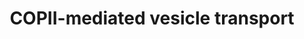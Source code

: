 ---
annotations:
- type: Pathway Ontology
  value: transport pathway
authors:
- ReactomeTeam
- DeSl
description: COPII components (known as Sec13p, Sec23p, Sec24p, Sec31p, and Sar1p
  in yeast) traffic cargo from the endoplasmic reticulum to the ER-Golgi intermediate
  compartment (ERGIC). COPII-coated vesicles were originally discovered in the yeast
  Saccharomyces cerevisiae using genetic approaches coupled with a cell-free assay.
  The mammalian counterpart of this pathway is represented here. Newly synthesized
  proteins destined for secretion are sorted into COPII-coated vesicles at specialized
  regions of the ER. These vesicles leave the ER, become uncoated and subsequently
  fuse with the ERGIC membrane.  View original pathway at [http://www.reactome.org/PathwayBrowser/#DIAGRAM=204005
  Reactome].
last-edited: 2021-01-25
organisms:
- Homo sapiens
redirect_from:
- /index.php/Pathway:WP4430
- /instance/WP4430
schema-jsonld:
- '@context': https://schema.org/
  '@id': https://wikipathways.github.io/pathways/WP4430.html
  '@type': Dataset
  creator:
    '@type': Organization
    name: WikiPathways
  description: COPII components (known as Sec13p, Sec23p, Sec24p, Sec31p, and Sar1p
    in yeast) traffic cargo from the endoplasmic reticulum to the ER-Golgi intermediate
    compartment (ERGIC). COPII-coated vesicles were originally discovered in the yeast
    Saccharomyces cerevisiae using genetic approaches coupled with a cell-free assay.
    The mammalian counterpart of this pathway is represented here. Newly synthesized
    proteins destined for secretion are sorted into COPII-coated vesicles at specialized
    regions of the ER. These vesicles leave the ER, become uncoated and subsequently
    fuse with the ERGIC membrane.  View original pathway at [http://www.reactome.org/PathwayBrowser/#DIAGRAM=204005
    Reactome].
  keywords:
  - 'GRIA1 '
  - 'Factor V precursor '
  - '5Hyl-COL7A1 '
  - 'GORASP1 '
  - 'COL7A1 '
  - 'SEC24C '
  - 'SEC13 '
  - 'TRAPPC9 '
  - 'TFG '
  - 'p-SEC24D '
  - SAR1B:GTP
  - 'TRAPPC4 '
  - STX5,17
  - '(Glc)3(GlcNAc)2(Man)9-CTSZ '
  - 'p-SEC24C '
  - 'LMAN1 '
  - 'SEC22B '
  - 'GTP '
  - 'SEC24A '
  - SCFD1
  - cargo
  - 'AREG precursor '
  - 'TMED10 '
  - NSF hexamer
  - 'PPP6R1 '
  - in the ER
  - 'TRAPPC3 '
  - 'SEC23IP '
  - 'PPP6C '
  - cargo:receptors:SAR1B:GTP:SEC23:SEC24:SEC16A:SEC16B:TFG hexamer
  - 'PalmC-YKT6 '
  - 'MCFD2 '
  - '3x4Hyp-5Hyl-COL7A1 '
  - 'SEC31A '
  - 'NAPA '
  - SEC23:SEC24
  - cargo:receptors:v:SNAREs:GOLGA2:GORASP1:USO1 homodimer
  - PP6
  - 'SEC23A '
  - 'Glycoproteins with Man8 N-glycans '
  - TBC1D20
  - 'SEC24B '
  - 'SEC16B '
  - 'STX5 '
  - 'ANKRD28 '
  - 'GOLGA2 '
  - TFG hexamer
  - Pi
  - 'RAB1A '
  - Cargo concentration
  - 'TGFA precursor '
  - COPII
  - PREB
  - 'GDP '
  - 'GPI-FOLR1 '
  - p-SEC24
  - 'LMAN2L '
  - RAB1:GDP
  - '3x4Hyp-3Hyp-GlcGalHyl-COL7A1 '
  - 'p-SEC24A '
  - ATP
  - USO1 homodimer
  - 'CNIH1 '
  - TRAPPCII
  - cis-SNARE
  - 'SEC22A '
  - '3x4Hyp-COL7A1 '
  - '3x4Hyp-3Hyp-5Hyl-COL7A1 '
  - 'TRAPPC2L '
  - '3x4Hyp-3Hyp-COL7A1 '
  - cargo:receptors:SEC23:SEC24:SEC13:SEC31:SEC23IP:v-SNAREs
  - 'TRAPPC1 '
  - 'SEC22C '
  - 'NSF '
  - 'TRAPPC5 '
  - ADP
  - 'STX17 '
  - GOSR2
  - 'GOSR2 '
  - receptors:SAR1B:GTP:SEC23:SEC24
  - 'p-SEC24B '
  - 'TRAPPC6B '
  - GTP
  - cargo:receptors:SEC23:SEC24:SEC13:SEC31:SEC23IP:v-SNAREs:TRAPPCII:RAB1:GTP
  - 'TBC1D20 '
  - cargo:receptors:SAR1B:GTP:SEC23:SEC24:SEC16A:SEC16B:TFG hexamer:SEC13:SEC31:SEC23IP:v-SNARES
  - 'NAPG '
  - cargo:receptors:SEC23:SEC24:SEC13:SEC31:SEC23IP:v-SNAREs:TRAPPCII:RAB1:GTP:USO1
    homodimer:GOLGA2:GORASP1
  - 'USO1 '
  - 'SEC16A '
  - 'RAB1B '
  - 'GlcGalHyl-COL7A1 '
  - '3x4Hyp-3Hyp-GalHyl-COL7A1 '
  - 'SCFD1 '
  - SAR1B
  - '3x4Hyp-GlcGalHyl-COL7A1 '
  - GDP
  - cargo:receptors
  - GOLGA2:GORASP1
  - BET1:GOSR2:STX5:SCFD1
  - SEC31A:SEC13:SEC23IP
  - 'TRAPPC10 '
  - 'LMAN1L '
  - SEC16A:SEC16B
  - ER-to-ERGIC v-SNARES
  - CSNK1D
  - 'nascent procollagen VII vesicle '
  - SAR1B:GDP
  - SNAPs
  - 'CNIH3 '
  - RAB1:GTP:TBC1D20
  - 'BET1 '
  - p-S742,T747 SEC23A
  - 'TMED2 '
  - '(Glc)3(GlcNAc)2(Man)9-SERPINA1 '
  - cis-SNARE:NSF
  - 'GPI-CD59 '
  - 'SEC24D '
  - '(Glc)3(GlcNAc)2(Man)9-CTSC '
  - BET1
  - RAB1:GTP
  - '3x4Hyp-GalHyl-COL7A1 '
  - H2O
  - SEC24
  - 'TRAPPC2 '
  - 'CNIH2 '
  - 'TRAPPC6A '
  - 'PPP6R3 '
  - 'GalHyl-COL7A1 '
  - 'Factor VIII precursor '
  - cargo:receptors:SEC23:SEC24:SEC13:SEC31:SEC23IP:v-SNAREs:TRAPPCII:RAB1:GDP
  - 'LMAN2 '
  - 'NAPB '
  - 'SAR1B '
  - hexamer:3xSNAP
  license: CC0
  name: COPII-mediated vesicle transport
seo: CreativeWork
title: COPII-mediated vesicle transport
wpid: WP4430
---